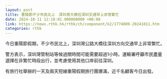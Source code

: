 ```yaml
---
layout: post
title: 重陽節不少市民北上　深圳灣大橋往深圳交通早上非常繁忙
date: 2024-10-11 12:18:01.000000000 +08:00
link: https://news.rthk.hk/rthk/ch/component/k2/1774089-20241011.htm
categories: rthk
---
```


今日重陽節假期，不少市民北上，深圳灣公路大橋往深圳方向交通早上非常繁忙。

警方表示，深圳灣管制站等候過關時間可能需要超過1小時。運輸署呼籲市民盡量選擇在非繁忙時段出行，並考慮使用其他口岸前往深圳。

有旅行社舉辦的一天及兩天短線重陽假期旅行團爆滿，近千名顧客今日出發。
